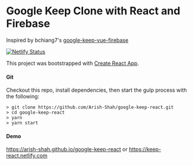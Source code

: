 # Google Keep Clone with React and Firebase

Inspired by bchiang7's [google-keep-vue-firebase](https://raw.githubusercontent.com/bchiang7/google-keep-vue-firebase/)

[![Netlify Status](https://api.netlify.com/api/v1/badges/876ac6cb-ee22-4b0e-aa7b-00ddb69b7bda/deploy-status)](https://app.netlify.com/sites/keep-react/deploys)

This project was bootstrapped with [Create React App](https://github.com/facebookincubator/create-react-app).

#### Git

Checkout this repo, install dependencies, then start the gulp process with the following:

```
> git clone https://github.com/Arish-Shah/google-keep-react.git
> cd google-keep-react
> yarn
> yarn start
```

#### Demo

https://arish-shah.github.io/google-keep-react or https://keep-react.netlify.com
